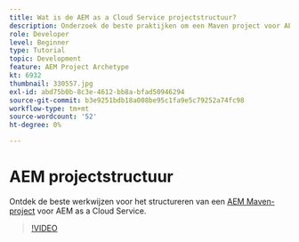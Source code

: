 ```yaml
---
title: Wat is de AEM as a Cloud Service projectstructuur?
description: Onderzoek de beste praktijken om een Maven project voor AEM as a Cloud Service te structureren.
role: Developer
level: Beginner
type: Tutorial
topic: Development
feature: AEM Project Archetype
kt: 6932
thumbnail: 330557.jpg
exl-id: abd75b0b-8c3e-4612-bb8a-bfad50946294
source-git-commit: b3e9251bdb18a008be95c1fa9e5c79252a74fc98
workflow-type: tm+mt
source-wordcount: '52'
ht-degree: 0%

---
```


# AEM projectstructuur

Ontdek de beste werkwijzen voor het structureren van een [AEM Maven-project](https://experienceleague.adobe.com/docs/experience-manager-cloud-service/implementing/developing/aem-project-content-package-structure.html#developing) voor AEM as a Cloud Service.

>[!VIDEO](https://video.tv.adobe.com/v/330557?quality=12&learn=on)
